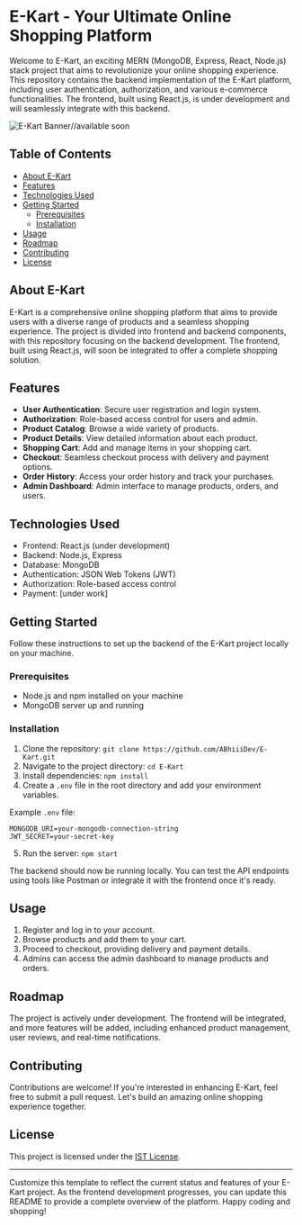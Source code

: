 # E-Kart - Your Ultimate Online Shopping Platform

Welcome to E-Kart, an exciting MERN (MongoDB, Express, React, Node.js) stack project that aims to revolutionize your online shopping experience. This repository contains the backend implementation of the E-Kart platform, including user authentication, authorization, and various e-commerce functionalities. The frontend, built using React.js, is under development and will seamlessly integrate with this backend.

![E-Kart Banner](link-to-your-banner-image)//available soon

## Table of Contents

- [About E-Kart](#about-e-kart)
- [Features](#features)
- [Technologies Used](#technologies-used)
- [Getting Started](#getting-started)
  - [Prerequisites](#prerequisites)
  - [Installation](#installation)
- [Usage](#usage)
- [Roadmap](#roadmap)
- [Contributing](#contributing)
- [License](#license)

## About E-Kart

E-Kart is a comprehensive online shopping platform that aims to provide users with a diverse range of products and a seamless shopping experience. The project is divided into frontend and backend components, with this repository focusing on the backend development. The frontend, built using React.js, will soon be integrated to offer a complete shopping solution.

## Features

- **User Authentication**: Secure user registration and login system.
- **Authorization**: Role-based access control for users and admin.
- **Product Catalog**: Browse a wide variety of products.
- **Product Details**: View detailed information about each product.
- **Shopping Cart**: Add and manage items in your shopping cart.
- **Checkout**: Seamless checkout process with delivery and payment options.
- **Order History**: Access your order history and track your purchases.
- **Admin Dashboard**: Admin interface to manage products, orders, and users.

## Technologies Used

- Frontend: React.js (under development)
- Backend: Node.js, Express
- Database: MongoDB
- Authentication: JSON Web Tokens (JWT)
- Authorization: Role-based access control
- Payment: [under work]

## Getting Started

Follow these instructions to set up the backend of the E-Kart project locally on your machine.

### Prerequisites

- Node.js and npm installed on your machine
- MongoDB server up and running

### Installation

1. Clone the repository: `git clone https://github.com/ABhiiiDev/E-Kart.git`
3. Navigate to the project directory: `cd E-Kart`
4. Install dependencies: `npm install`
5. Create a `.env` file in the root directory and add your environment variables.

Example `.env` file:

```plaintext
MONGODB_URI=your-mongodb-connection-string
JWT_SECRET=your-secret-key
```

5. Run the server: `npm start`

The backend should now be running locally. You can test the API endpoints using tools like Postman or integrate it with the frontend once it's ready.

## Usage

1. Register and log in to your account.
2. Browse products and add them to your cart.
3. Proceed to checkout, providing delivery and payment details.
4. Admins can access the admin dashboard to manage products and orders.

## Roadmap

The project is actively under development. The frontend will be integrated, and more features will be added, including enhanced product management, user reviews, and real-time notifications.

## Contributing

Contributions are welcome! If you're interested in enhancing E-Kart, feel free to submit a pull request. Let's build an amazing online shopping experience together.

## License

This project is licensed under the [IST License](link-to-your-license-file).

---

Customize this template to reflect the current status and features of your E-Kart project. As the frontend development progresses, you can update this README to provide a complete overview of the platform. Happy coding and shopping!
